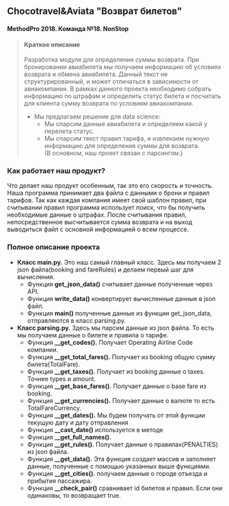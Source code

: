 ## Chocotravel&Aviata "Возврат билетов"
#### MethodPro 2018. Команда №18. NonStop

> #### Краткое описание
> Разработка модуля для определения суммы возврата. При бронировании авиабилета мы получаем информацию об условиях возврата и обмена авиабилета. Данный текст не структурированный, и может отличаться в зависимости от авиакомпании. В рамках данного проекта необходимо собрать информацию по штрафам и определить статус билета и посчитать для клиента сумму возврата по условиям авиакомпании.
> * Мы предлагаем решение для data science:
>   + Мы спарсим данные авиабилета и определяем какой у перелета статус.
>   + Мы спарсим текст правил тарифа, и извлекаем нужную информацию для определения суммы для возврата.<br/>
> (В основном, наш проект связан с парсингом.)

### Как работает наш продукт?
Что делает наш продукт особенным, так это его скорость и точность. Наша программа принимает два файла с данными о брони и правил тарифов. Так как каждая компания имеет свой шаблон правил, при считывании правил программа использует поиск, что бы получить необходимые данные о штрафах. После считывания правил, непосредственное высчитывается сумма возврата и на выход выводиться файл с основной информацией о всем процессе.

### Полное описание проекта
* **Класс main.py.** Это наш самый главный класс. Здесь мы получаем 2 json файла(booking and fareRules) и делаем первый шаг для вычисления.
  + Функция **get_json_data()** считывает данные полученные через API.
  + Функция **write_data()** конвертирует вычисленные данные в json файл.
  + Функция **main()** полученные данные из функции get_json_data, отправляются в класс parsing.py.
* **Класс parsing.py.** Здесь мы парсим данные из json файла. То есть мы получаем данные о билете и правила о тарифе.
  + Функция **__get_codes().** Получает Operating Airline Code компании.
  + Функция **__get_total_fares().** Получает из booking общую сумму билета(TotalFare).
  + Функция **__get_taxes().** Получает из booking данные о taxes. Точнее types и amount. 
  + Функция **__get_base_fares().** Получает данные о base fare из booking.
  + Функция **__get_currencies().** Получает данные о валюте то есть TotalFareCurrency.
  + Функция **__get_dates().** Мы будем получать от этой функции текущую дату и дату отправления
  + Функция **__cast_date()** используется в методе  
  + Функция **__get_full_names().** 
  + Функция **__get_rules().** Получает данные о правилах(PENALTIES) из json файла.
  + Функция **__get_data().** Эта функция создает массив и заполняет данные, полученные с помощью указанных выше функциями.
  + Функция **__get_cities().** получаем данные о городе отъезда и прибытия пассажира.
  + Функция **__check_pair()** сравнивает id билетов и правил. Если они одинаковы, то возвращает true.
